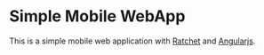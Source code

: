 
# Simple Mobile WebApp

This is a simple mobile web application with [Ratchet](http://goratchet.com) and [Angularjs](https://angularjs.org).

